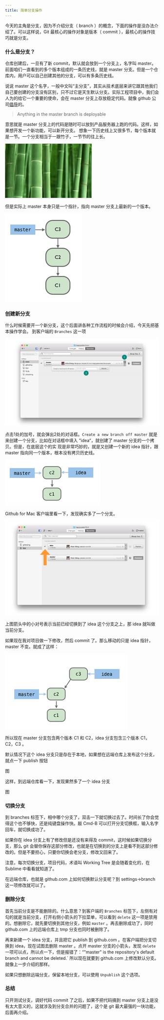 ```yaml
---
title: 简单分支操作
---
```


今天的主角是分支，因为不介绍分支（ branch ）的概念，下面的操作是没办法介绍了。可以这样说，Git 最核心的操作对象是版本（ commit ），最核心的操作技巧就是分支。

<!-- https://help.github.com/articles/branching-out/ -->

### 什么是分支？

仓库创建后，一旦有了新 commit，默认就会放到一个分支上，名字叫 master。前面咱们一直看到的多个版本组成的一条历史线，就是 master 分支。但是一个仓库内，用户可以自己创建其他的分支，可以有多条历史线。

说说 master 这个名字，一般中文叫“主分支”，其实从技术底层来讲它跟其他我们自己要创建的分支没有区别，只不过它是天生默认分支。实际工程项目中，我们会人为的给它一个重要的使命，会在 master 分支上存放稳定代码。就像 github 公司[倡导](http://scottchacon.com/2011/08/31/github-flow.html)的。

> Anything in the master branch is deployable

意思就是 master 分支上的代码是随时可以放到产品服务器上跑的代码。这样，如果想开发一个新功能，可以新开分支。 想象一下历史线上又很多节，每个版本就是一节。一个分支相当于一跟竹子，一节节的往上长。

![](images/simple_branching/bamboo.jpeg)

但是实际上 master 本身只是一个指针，指向 master 分支上最新的一个版本。

![](images/simple_branching/master_branch.png)

### 创建新分支

什么时候需要开一个新分支，这个后面讲各种工作流程的时候会介绍，今天先把基本操作学会。
到客户端的 `Branches` 这一项

![](images/simple_branching/create.png)

点击1处的加号，就会弹出2处的对话框。`Create a new branch off master` 就是来创建一个分支，比如在对话框中填入 ”idea“，就创建了 master 分支的一个拷贝。但是，在底层这个的实
现是非常巧妙的，就是又创建一个新的 idea 指针，跟 master 指向同一个版本，根本没有拷贝历史线。

![](images/simple_branching/new_branch.png)

Github for Mac 客户端里看一下，发现确实多了一个分支。

![](images/simple_branching/mac_show_branch.png)

上图箭头中的小对号表示当前已经切换到了 idea 这个分支之上，那 idea 就叫做当前分支。 

如果现在我对项目做一下修改，然后 commit 了。那么移动的只是 idea 指针，master 不变。就成了这样：

![](images/simple_branching/new_branch_commit.png)


所以现在 master 分支包含两个版本 C1 和 C2，idea 分支包含三个版本 C1，C2，C3 。

默认情况下这个 idea 分支只是存在于本地，如果想在远端仓库上发布这个分支，就点一下 publish 按钮

图


这样，到远端仓库看一下，发现果然多了一个 idea 分支

图

### 切换分支
到 branches 标签下，相中哪个分支了，双击一下就切换过去了。时间长了你会觉得这个也不够快，还是纯键盘操作快。敲 Cmd-B 可以打开分支切换框，输入名字回车，就切换成功了。

如果你在 idea 分支上有了修改但是还没有来得及 commit，这时候如果切换分支，那么 git 会替你保存这部分修改，也就是在切换到的分支上是看不到这部分修改的。但是不要担心，只要你切换会老分支，修改又回来了。

注意，每次切换分支，项目代码，术语叫 Working Tree 是会随着变化的，在 Sublime 中看看就知道了。

<!-- https://help.github.com/articles/why-did-my-changes-disappear-when-switching-branches/ -->

在远端仓库，也就是 github.com 上如何切换默认分支呢？到 settings->branch 这一项修改就可以了。

### 删除分支

首先当前分支是不能删除的。什么意思？到客户端的 `Branches` 标签下，左侧有对勾的就是当前分支，打开右侧小箭头的下拉菜单，可以看到 `delete` 这一项是禁用的。想删除它，就先要切换到其他分支，例如 `master` 。再去删除成功了，同时 github.com 上的远端仓库上 tmp 分支也同时被删除了。


再来新建一个 idea 分支，并且把它 publish 到 github.com 。在客户端把分支切换到 idea，现在试图去删除 master 。点开 master 分支的小箭头，发现 `delete` 一项可以点，所以点一下，但是报错了：“"master" is the repository's default branch and cannot be deleted.` 所以现在就要到 github.com 上修改默认分支。就像上一步介绍的那样。

如果只想删除远端分支，保留本地分支，可以使用 `Unpublish` 这个选项。

<!-- 如果本地分支有没有 commit 的修改，能 delete 分支吗？ -->

### 总结

只开测试分支，调好代码 commit 了之后，如果不把代码搞到 master 分支上是没有太大意义的，这就涉及到分支合并的问题了，这个是 git 最大最强的一块功能，后面再介绍。